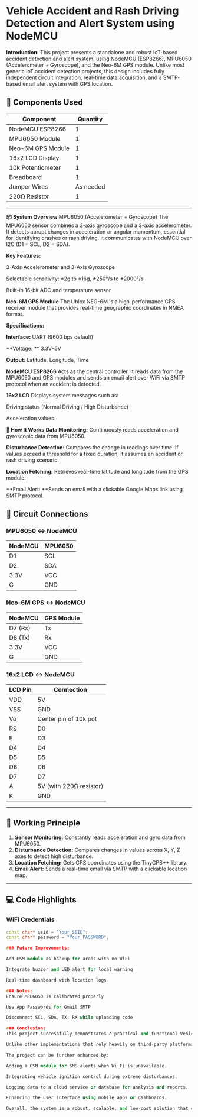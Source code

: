 # Vehicle Accident and Rash Driving Detection and Alert System using NodeMCU

**Introduction:**
     This project presents a standalone and robust IoT-based accident detection and alert system, using NodeMCU (ESP8266), MPU6050 (Accelerometer + Gyroscope), and the Neo-6M GPS module. Unlike most generic IoT accident detection projects, this design includes fully independent circuit integration, real-time data acquisition, and a SMTP-based email alert system with GPS location.

## 🔧 Components Used

| Component             | Quantity |
|-----------------------|----------|
| NodeMCU ESP8266       | 1        |
| MPU6050 Module        | 1        |
| Neo-6M GPS Module     | 1        |
| 16x2 LCD Display      | 1        |
| 10k Potentiometer     | 1        |
| Breadboard            | 1        |
| Jumper Wires          | As needed |
| 220Ω Resistor         | 1        |

---


**📦 System Overview**
MPU6050 (Accelerometer + Gyroscope)
The MPU6050 sensor combines a 3-axis gyroscope and a 3-axis accelerometer. It detects abrupt changes in acceleration or angular momentum, essential for identifying crashes or rash driving. It communicates with NodeMCU over I2C (D1 = SCL, D2 = SDA).

**Key Features:**

3-Axis Accelerometer and 3-Axis Gyroscope

Selectable sensitivity: ±2g to ±16g, ±250°/s to ±2000°/s

Built-in 16-bit ADC and temperature sensor

**Neo-6M GPS Module**
The Ublox NEO-6M is a high-performance GPS receiver module that provides real-time geographic coordinates in NMEA format.

**Specifications:**

**Interface:** UART (9600 bps default)

**Voltage: ** 3.3V–5V

**Output:** Latitude, Longitude, Time

**NodeMCU ESP8266**
Acts as the central controller. It reads data from the MPU6050 and GPS modules and sends an email alert over WiFi via SMTP protocol when an accident is detected.

**16x2 LCD**
Displays system messages such as:

Driving status (Normal Driving / High Disturbance)

Acceleration values

**📡 How It Works**
**Data Monitoring:** Continuously reads acceleration and gyroscopic data from MPU6050.

**Disturbance Detection:** Compares the change in readings over time. If values exceed a threshold for a fixed duration, it assumes an accident or rash driving scenario.

**Location Fetching:** Retrieves real-time latitude and longitude from the GPS module.

**Email Alert: **Sends an email with a clickable Google Maps link using SMTP protocol.


## 🔌 Circuit Connections

### MPU6050 ↔ NodeMCU

| NodeMCU | MPU6050 |
|---------|---------|
| D1      | SCL     |
| D2      | SDA     |
| 3.3V    | VCC     |
| G       | GND     |

### Neo-6M GPS ↔ NodeMCU

| NodeMCU | GPS Module |
|---------|------------|
| D7 (Rx) | Tx         |
| D8 (Tx) | Rx         |
| 3.3V    | VCC        |
| G       | GND        |

### 16x2 LCD ↔ NodeMCU

| LCD Pin | Connection           |
|---------|----------------------|
| VDD     | 5V                   |
| VSS     | GND                  |
| Vo      | Center pin of 10k pot|
| RS      | D0                   |
| E       | D3                   |
| D4      | D4                   |
| D5      | D5                   |
| D6      | D6                   |
| D7      | D7                   |
| A       | 5V (with 220Ω resistor)|
| K       | GND                  |

---

## 🧠 Working Principle

1. **Sensor Monitoring:** Constantly reads acceleration and gyro data from MPU6050.
2. **Disturbance Detection:** Compares changes in values across X, Y, Z axes to detect high disturbance.
3. **Location Fetching:** Gets GPS coordinates using the TinyGPS++ library.
4. **Email Alert:** Sends a real-time email via SMTP with a clickable location map.

---

## 💻 Code Highlights

### WiFi Credentials
```cpp
const char* ssid = "Your_SSID";
const char* password = "Your_PASSWORD";

### Future Improvements:

Add GSM module as backup for areas with no WiFi

Integrate buzzer and LED alert for local warning

Real-time dashboard with location logs

### Notes:
Ensure MPU6050 is calibrated properly

Use App Passwords for Gmail SMTP

Disconnect SCL, SDA, TX, RX while uploading code

### Conclusion:
This project successfully demonstrates a practical and functional Vehicle Accident and Rash Driving Detection and Alert System using NodeMCU (ESP8266), MPU6050, and Neo-6M GPS module. The integration of real-time motion analysis and GPS-based tracking provides an effective mechanism to identify abnormal driving behavior or accidents.

Unlike other implementations that rely heavily on third-party platforms like MQTT or IFTTT, this system operates independently by using the SMTP protocol to send email alerts with live GPS coordinates, ensuring more reliability, security, and customization.

The project can be further enhanced by:

Adding a GSM module for SMS alerts when Wi-Fi is unavailable.

Integrating vehicle ignition control during extreme disturbances.

Logging data to a cloud service or database for analysis and reports.

Enhancing the user interface using mobile apps or dashboards.

Overall, the system is a robust, scalable, and low-cost solution that can contribute to smart transportation systems, driver safety, and emergency response automation.

